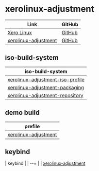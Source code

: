 
# xerolinux-adjustment

| Link | GitHub |
| --- | --- |
| [Xero Linux](https://xerolinux.xyz/) | [GitHub](https://github.com/XeroLinux) |
| [xerolinux-adjustment](https://samwhelp.github.io/xerolinux-adjustment/) | [GitHub](https://github.com/samwhelp/xerolinux-adjustment) |


## iso-build-system

| iso-build-system |
| --- |
| [xerolinux-adjustment-iso-profile](https://github.com/samwhelp/xerolinux-adjustment/tree/main/iso-build-system/xerolinux-adjustment-iso-profile) |
| [xerolinux-adjustment-packaging](https://github.com/samwhelp/xerolinux-adjustment/tree/main/iso-build-system/xerolinux-adjustment-packaging) |
| [xerolinux-adjustment-repository](https://github.com/samwhelp/xerolinux-adjustment/tree/main/iso-build-system/xerolinux-adjustment-repository) |


## demo build

| prefile |
| --- |
| [xerolinux-adjustment](https://github.com/samwhelp/xerolinux-adjustment/tree/main/iso-build-system/xerolinux-adjustment-iso-profile/recipe/demo/xerolinux-adjustment/build-from-prefile) |


## keybind

| keybind |
| --= |
| [xerolinux-adjustment](https://samwhelp.github.io/xerolinux-adjustment/read/config/xerolinux-adjustment/keybind.html)
